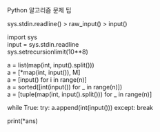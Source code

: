 Python 알고리즘 문제 팁

sys.stdin.readline() > raw_input() > input()

import sys <br>
input = sys.stdin.readline <br>
sys.setrecursionlimit(10**8) <br>

a = list(map(int, input().split())) <br>
a = [*map(int, input()), M] <br>
a = [input() for i in range(n)] <br>
a = sorted([int(input()) for _ in range(n)]) <br>
a = [tuple(map(int, input().split())) for _ in range(n)] <br>

while True:
    try:
        a.append(int(input()))
    except:
        break

print(*ans)
